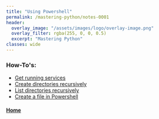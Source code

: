 ```yaml
---
title: "Using Powershell"
permalink: /mastering-python/notes-0001
header:
  overlay_image: "/assets/images/logo/overlay-image.png"
  overlay_filter: rgba(255, 0, 0, 0.5)
  excerpt: "Mastering Python"
classes: wide
---
```


### How-To's:

* [Get running services](/mastering-python/how-to-0001)
* [Create directories recursively](/mastering-python/how-to-0002)
* [List directories recursively](/mastering-python/how-to-0003)
* [Create a file in Powershell](/mastering-python/how-to-0004)

#### [Home](/mastering-python/)
